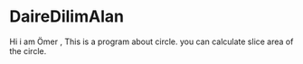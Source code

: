 # DaireDilimAlan
Hi i am Ömer ,
This is a program about circle. you can calculate slice area of the circle.
